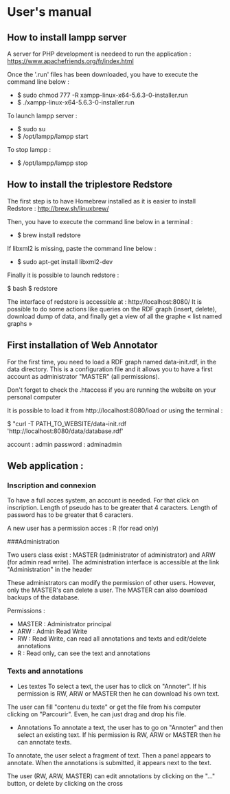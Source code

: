 # User's manual


## How to install lampp server

A server for PHP development is needeed to run the application : https://www.apachefriends.org/fr/index.html 

Once the '.run' files has been downloaded, you have to execute the command line below : 

- $ sudo chmod 777 -R xampp-linux-x64-5.6.3-0-installer.run 
- $ ./xampp-linux-x64-5.6.3-0-installer.run

To launch lampp server :

- $ sudo su
- $ /opt/lampp/lampp start

To stop lampp : 

- $ /opt/lampp/lampp stop


## How to install the triplestore Redstore 

The first step is to have Homebrew installed as it is easier to install Redstore : http://brew.sh/linuxbrew/

Then, you have to execute the command line below in a terminal : 

- $ brew install redstore

If libxml2 is missing, paste the command line below :
 
- $ sudo apt-get install libxml2-dev

Finally it is possible to launch redstore :

$ bash
$ redstore

The interface of redstore is accessible at : http://localhost:8080/
It is possible to do some actions like queries on the RDF graph (insert, delete), download dump of data, and finally get a view of all the graphe « list named graphs »


## First installation of Web Annotator 

For the first time, you need to load a RDF graph named data-init.rdf, in the data directory.
This is a configuration file and it allows you to have a first account as administrator "MASTER" (all permissions).

Don't forget to check the .htaccess if you are running the website on your personal computer

It is possible to load it from http://localhost:8080/load or using the terminal : 

$ "curl -T PATH_TO_WEBSITE/data-init.rdf 'http://localhost:8080/data/database.rdf'

account : admin 
password : adminadmin


## Web application : 

### Inscription and connexion

To have a full acces system, an account is needed. For that click on inscription.
Length of pseudo has to be greater that 4 caracters.
Length of password has to be greater that 6 caracters.

A new user has a permission acces : R (for read only)


###Administration

Two users class exist : MASTER (administrator of administrator) and ARW (for admin read write).
The administration interface is accessible at the link "Administration" in the header

These administrators can modify the permission of other users. However, only the MASTER's can
delete a user. The MASTER can also download backups of the database.

Permissions : 

- MASTER : Administrator principal 
- ARW : Admin Read Write 
- RW : Read Write, can read all annotations and texts and edit/delete annotations
- R : Read only, can see the text and annotations

### Texts and annotations

- Les textes
To select a text, the user has to click on "Annoter". If his permission is RW, ARW or MASTER then
he can download his own text.

The user can fill "contenu du texte" or get the file from his computer clicking on "Parcourir".
Even, he can just drag and drop his file.

- Annotations
To annotate a text, the user has to go on "Annoter" and then select an existing text.
If his permission is RW, ARW or MASTER then he can annotate texts.

To annotate, the user select a fragment of text. Then a panel appears to annotate.
When the annotations is submitted, it appears next to the text.

The user (RW, ARW, MASTER) can edit annotations by clicking on the "..." button, or delete by
clicking on the cross
